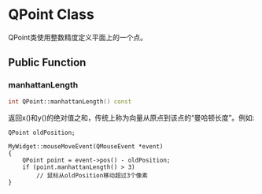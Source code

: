# QPoint Class

QPoint类使用整数精度定义平面上的一个点。

## Public Function

### manhattanLength

```c++
int QPoint::manhattanLength() const
```

返回x()和y()的绝对值之和，传统上称为向量从原点到该点的“曼哈顿长度”。例如:

```
QPoint oldPosition;

MyWidget::mouseMoveEvent(QMouseEvent *event)
{
    QPoint point = event->pos() - oldPosition;
    if (point.manhattanLength() > 3)
        // 鼠标从oldPosition移动超过3个像素
}
```